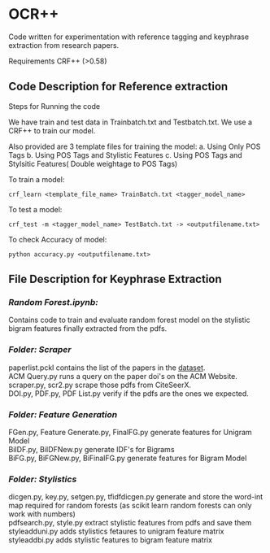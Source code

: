 # OCR++
Code written for experimentation with reference tagging and keyphrase extraction from research papers.

Requirements CRF++ (>0.58) 

## **Code Description for Reference extraction**

Steps for Running the code

We have train and test data in Trainbatch.txt and Testbatch.txt.
We use a CRF++ to train our model.

Also provided are 3 template files for training the model:
a. Using Only POS Tags
b. Using POS Tags and Stylistic Features
c. Using POS Tags and Stylsitic Features( Double weightage to POS Tags)

To train a model:
 
	crf_learn <template_file_name> TrainBatch.txt <tagger_model_name>

To test a model:
	
	crf_test -m <tagger_model_name> TestBatch.txt -> <outputfilename.txt>

To check Accuracy of model:

	python accuracy.py <outputfilename.txt>



## **File Description for Keyphrase Extraction**

### _Random Forest.ipynb:_
Contains code to train and evaluate random forest model on the stylistic bigram features finally extracted from the pdfs.

### _Folder: Scraper_
paperlist.pckl contains the list of the papers in the [dataset](http://disi.unitn.it/~krapivin/).  
ACM Query.py runs a query on the paper doi's on the ACM Website.  
scraper.py, scr2.py scrape those pdfs from CiteSeerX.  
DOI.py, PDF.py, PDF List.py verify if the pdfs are the ones we expected.  

### _Folder: Feature Generation_
FGen.py, Feature Generate.py, FinalFG.py generate features for Unigram Model  
BiIDF.py, BiIDFNew.py generate IDF's for Bigrams  
BiFG.py, BiFGNew.py, BiFinalFG.py generate features for Bigram Model  

### _Folder: Stylistics_
dicgen.py, key.py, setgen.py, tfidfdicgen.py generate and store the word-int map required for random forests (as scikit learn random forests can only work with numbers)  
pdfsearch.py, style.py extract stylistic features from pdfs and save them  
styleadduni.py adds stylistics fetaures to unigram feature matrix  
styleaddbi.py adds stylistic features to bigram feature matrix  


